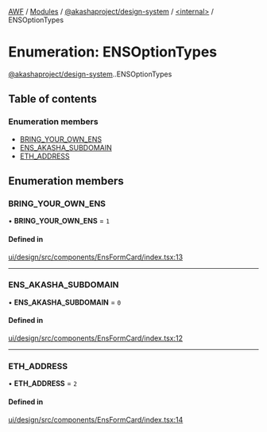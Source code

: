 [AWF](../README.md) / [Modules](../modules.md) / [@akashaproject/design-system](../modules/akashaproject_design_system.md) / [<internal\>](../modules/akashaproject_design_system._internal_.md) / ENSOptionTypes

# Enumeration: ENSOptionTypes

[@akashaproject/design-system](../modules/akashaproject_design_system.md).[<internal>](../modules/akashaproject_design_system._internal_.md).ENSOptionTypes

## Table of contents

### Enumeration members

- [BRING\_YOUR\_OWN\_ENS](akashaproject_design_system._internal_.ENSOptionTypes.md#bring_your_own_ens)
- [ENS\_AKASHA\_SUBDOMAIN](akashaproject_design_system._internal_.ENSOptionTypes.md#ens_akasha_subdomain)
- [ETH\_ADDRESS](akashaproject_design_system._internal_.ENSOptionTypes.md#eth_address)

## Enumeration members

### BRING\_YOUR\_OWN\_ENS

• **BRING\_YOUR\_OWN\_ENS** = `1`

#### Defined in

[ui/design/src/components/EnsFormCard/index.tsx:13](https://github.com/AKASHAorg/akasha-world-framework/blob/d81a7246/ui/design/src/components/EnsFormCard/index.tsx#L13)

___

### ENS\_AKASHA\_SUBDOMAIN

• **ENS\_AKASHA\_SUBDOMAIN** = `0`

#### Defined in

[ui/design/src/components/EnsFormCard/index.tsx:12](https://github.com/AKASHAorg/akasha-world-framework/blob/d81a7246/ui/design/src/components/EnsFormCard/index.tsx#L12)

___

### ETH\_ADDRESS

• **ETH\_ADDRESS** = `2`

#### Defined in

[ui/design/src/components/EnsFormCard/index.tsx:14](https://github.com/AKASHAorg/akasha-world-framework/blob/d81a7246/ui/design/src/components/EnsFormCard/index.tsx#L14)
